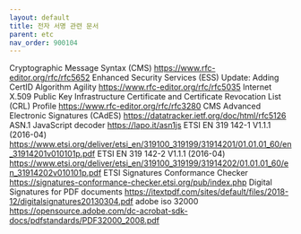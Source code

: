 ```yaml
---
layout: default
title: 전자 서명 관련 문서
parent: etc
nav_order: 900104
---
```


Cryptographic Message Syntax (CMS) https://www.rfc-editor.org/rfc/rfc5652
Enhanced Security Services (ESS) Update: Adding CertID Algorithm Agility https://www.rfc-editor.org/rfc/rfc5035
Internet X.509 Public Key Infrastructure Certificate and Certificate Revocation List (CRL) Profile https://www.rfc-editor.org/rfc/rfc3280
CMS Advanced Electronic Signatures (CAdES) https://datatracker.ietf.org/doc/html/rfc5126
ASN.1 JavaScript decoder https://lapo.it/asn1js
ETSI EN 319 142-1 V1.1.1 (2016-04) https://www.etsi.org/deliver/etsi_en/319100_319199/31914201/01.01.01_60/en_31914201v010101p.pdf
ETSI EN 319 142-2 V1.1.1 (2016-04) https://www.etsi.org/deliver/etsi_en/319100_319199/31914202/01.01.01_60/en_31914202v010101p.pdf
ETSI Signatures Conformance Checker https://signatures-conformance-checker.etsi.org/pub/index.php
Digital Signatures for PDF documents https://itextpdf.com/sites/default/files/2018-12/digitalsignatures20130304.pdf
adobe iso 32000 https://opensource.adobe.com/dc-acrobat-sdk-docs/pdfstandards/PDF32000_2008.pdf
